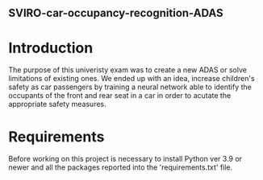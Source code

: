 ## SVIRO-car-occupancy-recognition-ADAS

# Introduction
The purpose of this univeristy exam was to create a new ADAS or solve limitations of existing ones. We ended up with an idea, increase children's safety as car passengers by training a neural network  able to identify the occupants of the front and rear seat in a car in order to acutate the appropriate safety measures.

# Requirements
Before working on this project is necessary to install Python ver 3.9 or newer and all the packages reported into the 'requirements.txt' file.
